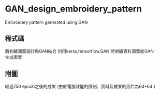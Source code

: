 # GAN_design_embroidery_pattern
Embroidery pattern generated using GAN

## 程式碼
將刺繡圖案設計與GAN結合
利用keras,tensorflow,GAN 將刺繡資料圖案給GAN生成圖案

## 附圖
經過750 epoch之後的成果
(由於電腦效能的限制，資料及成果的圖片為64*64 )
